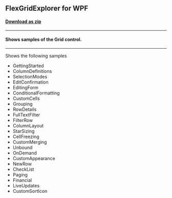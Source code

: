 ## FlexGridExplorer for WPF
#### [Download as zip](https://downgit.github.io/#/home?url=https://github.com/GrapeCity/ComponentOne-WPF-Samples/tree/master/NET_5/Grid/FlexGridExplorer)
____
#### Shows samples of the Grid control.
____
Shows the following samples


* GettingStarted
* ColumnDefinitions
* SelectionModes
* EditConfirmation
* EditingForm
* ConditionalFormatting
* CustomCells
* Grouping
* RowDetails
* FullTextFilter
* FilterRow
* ColumnLayout
* StarSizing
* CellFreezing
* CustomMerging
* Unbound
* OnDemand
* CustomAppearance
* NewRow
* CheckList
* Paging
* Financial
* LiveUpdates
* CustomSortIcon
